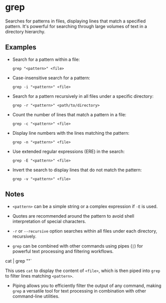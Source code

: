 # grep

Searches for patterns in files, displaying lines that match a specified pattern. It's powerful for searching through large volumes of text in a directory hierarchy.

## Examples

- Search for a pattern within a file:

  `grep "<pattern>" <file>`

- Case-insensitive search for a pattern:

  `grep -i "<pattern>" <file>`

- Search for a pattern recursively in all files under a specific directory:

  `grep -r "<pattern>" <path/to/directory>`

- Count the number of lines that match a pattern in a file:

  `grep -c "<pattern>" <file>`

- Display line numbers with the lines matching the pattern:

  `grep -n "<pattern>" <file>`

- Use extended regular expressions (ERE) in the search:

  `grep -E "<pattern>" <file>`

- Invert the search to display lines that do not match the pattern:

  `grep -v "<pattern>" <file>`

## Notes

- `<pattern>` can be a simple string or a complex expression if `-E` is used.

- Quotes are recommended around the pattern to avoid shell interpretation of special characters.

- `-r` or `--recursive` option searches within all files under each directory, recursively.

- `grep` can be combined with other commands using pipes (`|`) for powerful text processing and filtering workflows.

cat <file> | grep "<pattern>"`

  This uses `cat` to display the content of `<file>`, which is then piped into `grep` to filter lines matching `<pattern>`.

- Piping allows you to efficiently filter the output of any command, making `grep` a versatile tool for text processing in combination with other command-line utilities.